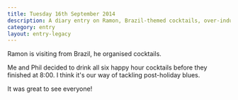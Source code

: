 ```yaml
---
title: Tuesday 16th September 2014
description: A diary entry on Ramon, Brazil-themed cocktails, over-indulging on cocktails, Tuesday cocktails, and cocktails
category: entry
layout: entry-legacy
---
```


Ramon is visiting from Brazil, he organised cocktails.

Me and Phil decided to drink all six happy hour cocktails before they finished at 8:00. I think it's our way of tackling post-holiday blues.

It was great to see everyone!
